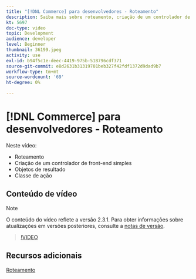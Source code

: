 ```yaml
---
title: "[!DNL Commerce] para desenvolvedores - Roteamento"
description: Saiba mais sobre roteamento, criação de um controlador de front-end simples, objetos de resultado, classe de ação.
kt: 5697
doc-type: video
topic: Development
audience: developer
level: Beginner
thumbnail: 36199.jpeg
activity: use
exl-id: b94f5c1e-deec-4419-975b-518796cdf371
source-git-commit: e8d2631b31319701beb327f42fdf1372d9dad9b7
workflow-type: tm+mt
source-wordcount: '69'
ht-degree: 0%

---
```


# [!DNL Commerce] para desenvolvedores - Roteamento

Neste vídeo:

- Roteamento
- Criação de um controlador de front-end simples
- Objetos de resultado
- Classe de ação

## Conteúdo de vídeo

>[!NOTE]
>
>O conteúdo do vídeo reflete a versão 2.3.1. Para obter informações sobre atualizações em versões posteriores, consulte a [notas de versão](https://experienceleague.adobe.com/docs/commerce-operations/release/notes/overview.html).

>[!VIDEO](https://video.tv.adobe.com/v/36199?quality=12&learn=on)

## Recursos adicionais

[Roteamento](https://developer.adobe.com/commerce/php/development/components/routing/)
